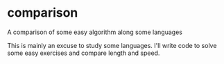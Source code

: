 # comparison
A comparison of some easy algorithm along some languages

This is mainly an excuse to study some languages.
I'll write code to solve some easy exercises and compare length and speed.
